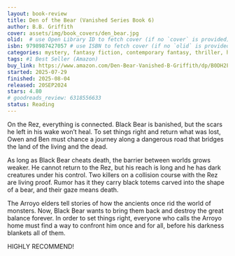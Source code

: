 ```yaml
---
layout: book-review
title: Den of the Bear (Vanished Series Book 6)
author: B.B. Griffith
cover: assets/img/book_covers/den_bear.jpg
olid:  # use Open Library ID to fetch cover (if no `cover` is provided)
isbn: 9798987427057 # use ISBN to fetch cover (if no `olid` is provided, dashes are optional)
categories: mystery, fantasy fiction, contemporary fantasy, thriller, high fantasy, metaphysical fiction, suspense, urban fantasy, paranormal fantasy, fairy tale, paranormal fiction
tags: #1 Best Seller (Amazon)
buy_link: https://www.amazon.com/Den-Bear-Vanished-B-Griffith/dp/B0DH2FTT4Z/ref=pd_bxgy_thbs_d_sccl_2/141-2353091-3985969?pd_rd_w=N7Pvu&content-id=amzn1.sym.dcf559c6-d374-405e-a13e-133e852d81e1&pf_rd_p=dcf559c6-d374-405e-a13e-133e852d81e1&pf_rd_r=PJPH8Z4NSVHVV1TB4PRZ&pd_rd_wg=hWgKR&pd_rd_r=45c10f59-0f17-4553-8ae1-fe37bf301f29&pd_rd_i=B0DH2FTT4Z&psc=1
started: 2025-07-29
finished: 2025-08-04
released: 20SEP2024
stars: 4.80
# goodreads_review: 6318556633
status: Reading
---
```


On the Rez, everything is connected. Black Bear is banished, but the scars he left in his wake won’t heal. To set things right and return what was lost, Owen and Ben must chance a journey along a dangerous road that bridges the land of the living and the dead.

As long as Black Bear cheats death, the barrier between worlds grows weaker. He cannot return to the Rez, but his reach is long and he has dark creatures under his control. Two killers on a collision course with the Rez are living proof. Rumor has it they carry black totems carved into the shape of a bear, and their gaze means death.

The Arroyo elders tell stories of how the ancients once rid the world of monsters. Now, Black Bear wants to bring them back and destroy the great balance forever. In order to set things right, everyone who calls the Arroyo home must find a way to confront him once and for all, before his darkness blankets all of them.

HIGHLY RECOMMEND!